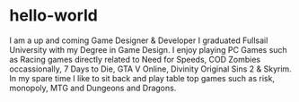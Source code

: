 # hello-world
I am a up and coming Game Designer &amp; Developer I graduated Fullsail University with my Degree in Game Design.
I enjoy playing PC Games such as Racing games directly related to Need for Speeds, COD Zombies occassionally, 7 Days to Die, GTA V Online, Divinity Original Sins 2 & Skyrim. In my spare time I like to sit back and play table top games such as risk, monopoly, MTG and Dungeons and Dragons.
